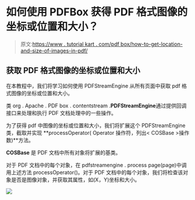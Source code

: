 # 如何使用 PDFBox 获得 PDF 格式图像的坐标或位置和大小？

> 原文:[https://www . tutorial kart . com/pdf box/how-to-get-location-and-size-of-images-in-pdf/](https://www.tutorialkart.com/pdfbox/how-to-get-location-and-size-of-images-in-pdf/)

## 获取 PDF 格式图像的坐标或位置和大小

在本教程中，我们将学习如何使用 PDFStreamEngine 从所有页面中获取 pdf 格式图像的坐标或位置和大小。

类 org . Apache . PDF box . contentstream .**PDFStreamEngine**通过提供回调接口来处理和执行 PDF 文档处理中的一些操作。

为了获得 pdf 中图像的坐标或位置和大小，我们将扩展这个 PDFStreamEngine 类，截取并实现 **processOperator( Operator 操作符，列出< COSBase >操作数)**方法。

**COSBase** 是 PDF 文档中所有对象将扩展的基类。

对于 PDF 文档中的每个对象，在 pdfstreamengine . process page(page)中调用上述方法 processOperator()。对于 PDF 文档中的每个对象，我们将检查该对象是否是图像对象，并获取其属性，如(X，Y)坐标和大小。

[![](../Images/925da31b32d6bc3827932f6c8afb11bb.png)](https://www.tutorialkart.com/)